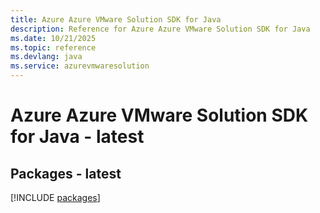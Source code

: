 ```yaml
---
title: Azure Azure VMware Solution SDK for Java
description: Reference for Azure Azure VMware Solution SDK for Java
ms.date: 10/21/2025
ms.topic: reference
ms.devlang: java
ms.service: azurevmwaresolution
---
```

# Azure Azure VMware Solution SDK for Java - latest
## Packages - latest
[!INCLUDE [packages](azure-vmware-solution-index.md)]